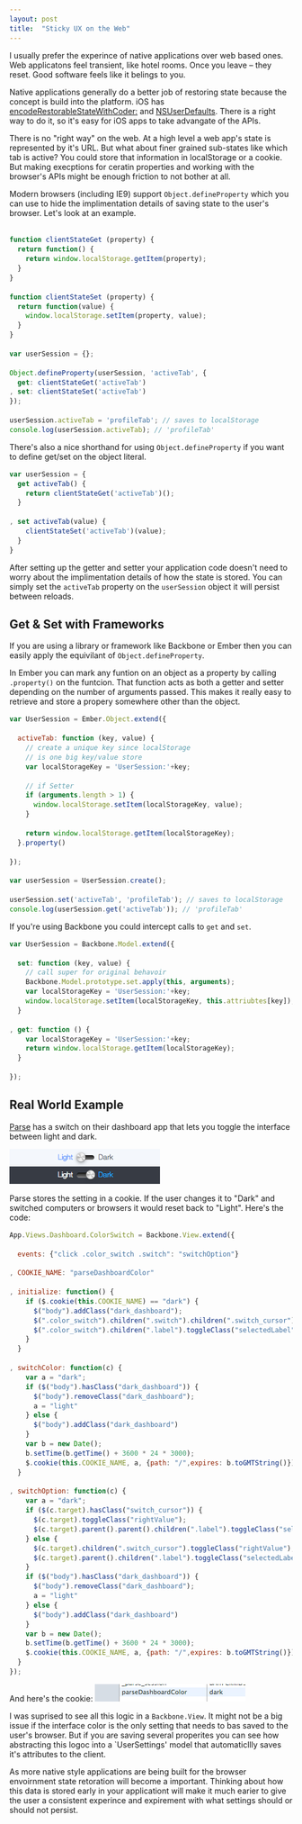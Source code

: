 ```yaml
---
layout: post
title:  "Sticky UX on the Web"
---
```


I usually prefer the experince of native applications over web based ones. Web applicatons feel transient, like hotel rooms. Once you leave – they reset. Good software feels like it belings to you.

Native applications generally do a better job of restoring state because the concept is build into the platform. iOS has [encodeRestorableStateWithCoder:](https://developer.apple.com/library/ios/documentation/UIKit/Reference/UIViewController_Class/Reference/Reference.html#//apple_ref/occ/instm/UIViewController/encodeRestorableStateWithCoder:) and [NSUserDefaults](https://developer.apple.com/library/ios/documentation/Cocoa/Reference/Foundation/Classes/NSUserDefaults_Class/Reference/Reference.html#//apple_ref/occ/instm/NSUserDefaults/registerDefaults%3a). There is a right way to do it, so it's easy for iOS apps to take advangate of the APIs.

There is no "right way" on the web. At a high level a web app's state is represented by it's URL. But what about finer grained sub-states like which tab is active? You could store that information in localStorage or a cookie. But making execptions for ceratin properties and working with the browser's APIs might be enough friction to not bother at all.

Modern browsers (including IE9) support `Object.defineProperty` which you can use to hide the implimentation details of saving state to the user's browser. Let's look at an example.

```js

function clientStateGet (property) {
  return function() {
    return window.localStorage.getItem(property);
  }
}

function clientStateSet (property) {
  return function(value) {
    window.localStorage.setItem(property, value);
  }
}

var userSession = {};

Object.defineProperty(userSession, 'activeTab', {
  get: clientStateGet('activeTab')
, set: clientStateSet('activeTab')
});

userSession.activeTab = 'profileTab'; // saves to localStorage
console.log(userSession.activeTab); // 'profileTab'
```

There's also a nice shorthand for using `Object.defineProperty` if you want to define get/set on the object literal.

```js
var userSession = {
  get activeTab() {
    return clientStateGet('activeTab')();
  }

, set activeTab(value) {
    clientStateSet('activeTab')(value);
  }
}
```

After setting up the getter and setter your application code doesn't need to worry about the implimentation details of how the state is stored. You can simply set the `activeTab` property on the `userSession` object it will persist between reloads. 

## Get & Set with Frameworks
If you are using a library or framework like Backbone or Ember then you can easily apply the equivilant of `Object.defineProperty`.

In Ember you can mark any funtion on an object as a property by calling `.property()` on the funtcion. That function acts as both a getter and setter depending on the number of arguments passed. This makes it really easy to retrieve and store a propery somewhere other than the object.

```js
var UserSession = Ember.Object.extend({

  activeTab: function (key, value) {
    // create a unique key since localStorage
    // is one big key/value store
    var localStorageKey = 'UserSession:'+key;

    // if Setter
    if (arguments.length > 1) {
      window.localStorage.setItem(localStorageKey, value);
    }

    return window.localStorage.getItem(localStorageKey);
  }.property()

});

var userSession = UserSession.create();

userSession.set('activeTab', 'profileTab'); // saves to localStorage
console.log(userSession.get('activeTab')); // 'profileTab'

```

If you're using Backbone you could intercept calls to `get` and `set`.

```js
var UserSession = Backbone.Model.extend({

  set: function (key, value) {
    // call super for original behavoir
    Backbone.Model.prototype.set.apply(this, arguments);
    var localStorageKey = 'UserSession:'+key;
    window.localStorage.setItem(localStorageKey, this.attriubtes[key]);
  }

, get: function () {
    var localStorageKey = 'UserSession:'+key;
    return window.localStorage.getItem(localStorageKey);
  }

});

```

## Real World Example
[Parse](https://parse.com/) has a switch on their dashboard app that lets you toggle the interface between light and dark.

![Parse interface color switch](/images/parse-switch.jpg)

Parse stores the setting in a cookie. If the user changes it to "Dark" and switched computers or browsers it would reset back to "Light". Here's the code:

```js
App.Views.Dashboard.ColorSwitch = Backbone.View.extend({

  events: {"click .color_switch .switch": "switchOption"}

, COOKIE_NAME: "parseDashboardColor"

, initialize: function() {
    if ($.cookie(this.COOKIE_NAME) == "dark") {
      $("body").addClass("dark_dashboard");
      $(".color_switch").children(".switch").children(".switch_cursor").addClass("rightValue");
      $(".color_switch").children(".label").toggleClass("selectedLabel")
    }
  }

, switchColor: function(c) {
    var a = "dark";
    if ($("body").hasClass("dark_dashboard")) {
      $("body").removeClass("dark_dashboard");
      a = "light"
    } else {
      $("body").addClass("dark_dashboard")
    }
    var b = new Date();
    b.setTime(b.getTime() + 3600 * 24 * 3000);
    $.cookie(this.COOKIE_NAME, a, {path: "/",expires: b.toGMTString()})
  }

, switchOption: function(c) {
    var a = "dark";
    if ($(c.target).hasClass("switch_cursor")) {
      $(c.target).toggleClass("rightValue");
      $(c.target).parent().parent().children(".label").toggleClass("selectedLabel")
    } else {
      $(c.target).children(".switch_cursor").toggleClass("rightValue");
      $(c.target).parent().children(".label").toggleClass("selectedLabel")
    }
    if ($("body").hasClass("dark_dashboard")) {
      $("body").removeClass("dark_dashboard");
      a = "light"
    } else {
      $("body").addClass("dark_dashboard")
    }
    var b = new Date();
    b.setTime(b.getTime() + 3600 * 24 * 3000);
    $.cookie(this.COOKIE_NAME, a, {path: "/",expires: b.toGMTString()})
  }
});
```

And here's the cookie:
![Parse inteface color cookie](/images/parse-cookie.jpg)

I was suprised to see all this logic in a `Backbone.View`. It might not be a big issue if the interface color is the only setting that needs to bas saved to the user's browser. But if you are saving several properites you can see how abstracting this logoc into a `UserSettings' model that automaticllly saves it's attributes to the client.

As more native style applications are being built for the browser envoirnment state retoration will become a important. Thinking about how this data is stored early in your applicationt will make it much earier to give the user a consistent experince and expirement with what settings should or should not persist.
